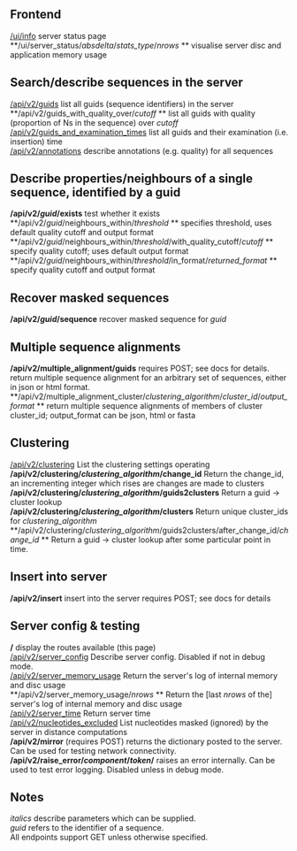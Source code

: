 Frontend
--------
[/ui/info](/ui/info) server status page   
**/ui/server_status/*absdelta*/*stats_type*/*nrows* **  visualise server disc and application memory usage 

Search/describe sequences in the server
-----------------------------------------------------------------------
[/api/v2/guids](/api/v2/guids)  list all guids (sequence identifiers) in the server    
**/api/v2/guids_with_quality_over/*cutoff* ** list all guids with quality (proportion of Ns in the sequence) over *cutoff*    
[/api/v2/guids_and_examination_times](/api/v2/guids_and_examination_times) list all guids and their examination (i.e. insertion) time   
[/api/v2/annotations](/api/v2/annotations) describe annotations (e.g. quality) for all sequences   

Describe properties/neighbours of a single sequence, identified by a guid
-------------------------------------------------------------------------
**/api/v2/*guid*/exists**  test whether it exists  
**/api/v2/*guid*/neighbours_within/*threshold* ** specifies threshold, uses default quality cutoff and output format   
**/api/v2/*guid*/neighbours_within/*threshold*/with_quality_cutoff/*cutoff* ** specify quality cutoff; uses default output format   
**/api/v2/*guid*/neighbours_within/*threshold*/in_format/*returned_format* **  specify quality cutoff and output format    

Recover masked sequences
------------------------
**/api/v2/*guid*/sequence**  recover masked sequence for *guid*  

Multiple sequence alignments
----------------------------
**/api/v2/multiple_alignment/guids**   requires POST; see docs for details.  return multiple sequence alignment for an arbitrary set of sequences, either in json or html format.  
**/api/v2/multiple_alignment_cluster/*clustering_algorithm*/*cluster_id*/*output_format* ** return multiple sequence alignments of members of cluster cluster_id; output_format can be json, html or fasta

Clustering
----------
[/api/v2/clustering](/api/v2/clustering) List the clustering settings operating  
**/api/v2/clustering/*clustering_algorithm*/change_id**  Return the change_id, an incrementing integer which rises are changes are made to clusters  
**/api/v2/clustering/*clustering_algorithm*/guids2clusters**  Return a guid -> cluster lookup  
**/api/v2/clustering/*clustering_algorithm*/clusters**  Return unique cluster_ids for *clustering_algorithm*  
**/api/v2/clustering/*clustering_algorithm*/guids2clusters/after_change_id/*change_id* ** Return a guid -> cluster lookup after some particular point in time.

Insert into server   
-------------------
**/api/v2/insert** insert into the server requires POST; see docs for details  

Server config & testing
---------------------------------
**/**  display the routes available  (this page)  
[/api/v2/server_config](/api/v2/server_config)  Describe server config.  Disabled if not in debug mode.  
[/api/v2/server_memory_usage](/api/v2/server_memory_usage) Return the server's log of internal memory and disc usage     
**/api/v2/server_memory_usage/*nrows* ** Return the [last *nrows* of the] server's log of internal memory and disc usage   
[/api/v2/server_time](/api/v2/server_time) Return server time   
[/api/v2/nucleotides_excluded](/api/v2/nucleotides_excluded) List nucleotides masked (ignored) by the server in distance computations  
**/api/v2/mirror**  (requires POST)  returns the dictionary posted to the server. Can be used for testing network connectivity.    
**/api/v2/raise_error/*component*/*token*/** raises an error internally.  Can be used to test error logging.  Disabled unless in debug mode.

Notes
-----------
*italics* describe parameters which can be supplied.  
*guid* refers to the identifier of a sequence.   
All endpoints support GET unless otherwise specified.  

